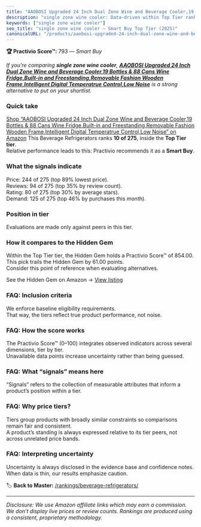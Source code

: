 ```yaml
---
title: "AAOBOSI Upgraded 24 Inch Dual Zone Wine and Beverage Cooler,19 Bottles & 88 Cans Wine Fridge,Built-in and Freestanding,Removable Fashion Wooden Frame,Intelligent Digital Temperatrue Control,Low Noise"
description: "single zone wine cooler: Data-driven within Top Tier ranking using the Practivio Score™. Positioned by quality, value, demand, findability, momentum."
keywords: ["single zone wine cooler"]
seo_title: "single zone wine cooler — Smart Buy Top Tier (2025)"
canonicalURL: "/products/aaobosi-upgraded-24-inch-dual-zone-wine-and-beverage-cooler19-bottles-88-cans-wine-fridgebuilt-in-and-freestandingremovable-fashion-wooden-frameintelligent-digital-temperatrue-controllow-noise-B0D22FSZZG/"
---
```


**🏆 Practivio Score™:** 793 — _Smart Buy_


*If you're comparing **single zone wine cooler**, **[AAOBOSI Upgraded 24 Inch Dual Zone Wine and Beverage Cooler,19 Bottles & 88 Cans Wine Fridge,Built-in and Freestanding,Removable Fashion Wooden Frame,Intelligent Digital Temperatrue Control,Low Noise](https://www.amazon.com/dp/B0D22FSZZG?tag=practivio-20)** is a strong alternative to put on your shortlist.*
### Quick take
[Shop “AAOBOSI Upgraded 24 Inch Dual Zone Wine and Beverage Cooler,19 Bottles & 88 Cans Wine Fridge,Built-in and Freestanding,Removable Fashion Wooden Frame,Intelligent Digital Temperatrue Control,Low Noise” on Amazon](https://www.amazon.com/dp/B0D22FSZZG?tag=practivio-20)
This Beverage Refrigerators ranks **10 of 275**, inside the **Top Tier tier**.  
Relative performance leads to this: Practivio recommends it as a **Smart Buy**.

### What the signals indicate
Price: 244 of 275 (top 89% lowest price).  
Reviews: 94 of 275 (top 35% by review count).  
Rating: 80 of 275 (top 30% by average stars).  
Demand: 125 of 275 (top 46% by purchases this month).

### Position in tier
Evaluations are made only against peers in this tier.

### How it compares to the Hidden Gem
Within the Top Tier tier, the Hidden Gem holds a Practivio Score™ of 854.00.  
This pick trails the Hidden Gem by 61.00 points.  
Consider this point of reference when evaluating alternatives.  

See the Hidden Gem on Amazon → [View listing](https://www.amazon.com/dp/B09F9WX11W?tag=practivio-20)

### FAQ: Inclusion criteria
We enforce baseline eligibility requirements.  
That way, the tiers reflect true product performance, not noise.

### FAQ: How the score works
The Practivio Score™ (0–100) integrates observed indicators across several dimensions, tier by tier.  
Unavailable data points increase uncertainty rather than being guessed.

### FAQ: What “signals” means here
“Signals” refers to the collection of measurable attributes that inform a product’s position within a tier.

### FAQ: Why price tiers?
Tiers group products with broadly similar constraints so comparisons remain fair and consistent.  
A product’s standing is always expressed relative to its tier peers, not across unrelated price bands.

### FAQ: Interpreting uncertainty
Uncertainty is always disclosed in the evidence base and confidence notes.  
When data is thin, our results emphasize caution.


🏷️ **Back to Master:** [/rankings/beverage-refrigerators/](/rankings/beverage-refrigerators/)

---
_Disclosure: We use Amazon affiliate links which may earn a commission. We don’t display live prices or review counts. Rankings are produced using a consistent, proprietary methodology._
